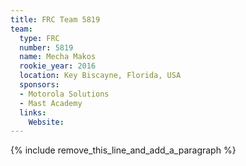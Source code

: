 ```yaml
---
title: FRC Team 5819
team:
  type: FRC
  number: 5819
  name: Mecha Makos
  rookie_year: 2016
  location: Key Biscayne, Florida, USA
  sponsors:
  - Motorola Solutions
  - Mast Academy
  links:
    Website:
---
```


{% include remove_this_line_and_add_a_paragraph %}